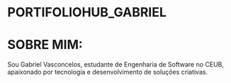 # PORTIFOLIOHUB_GABRIEL
# SOBRE MIM:
Sou Gabriel Vasconcelos, estudante de Engenharia de Software no CEUB, apaixonado por tecnologia e desenvolvimento de soluções criativas.

